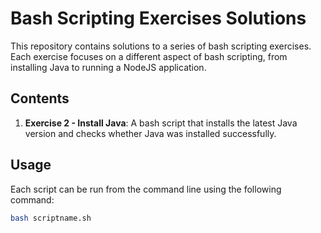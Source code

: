 # Bash Scripting Exercises Solutions

This repository contains solutions to a series of bash scripting exercises. Each exercise focuses on a different aspect of bash scripting, from installing Java to running a NodeJS application.

## Contents

1. **Exercise 2 - Install Java**: A bash script that installs the latest Java version and checks whether Java was installed successfully.

## Usage

Each script can be run from the command line using the following command:

```bash
bash scriptname.sh
